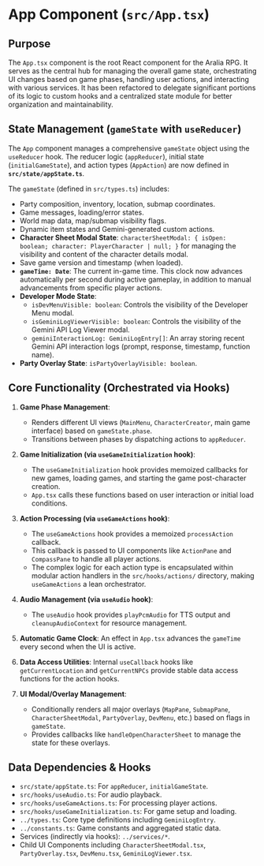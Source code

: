 # App Component (`src/App.tsx`)

## Purpose

The `App.tsx` component is the root React component for the Aralia RPG. It serves as the central hub for managing the overall game state, orchestrating UI changes based on game phases, handling user actions, and interacting with various services. It has been refactored to delegate significant portions of its logic to custom hooks and a centralized state module for better organization and maintainability.

## State Management (`gameState` with `useReducer`)

The `App` component manages a comprehensive `gameState` object using the `useReducer` hook. The reducer logic (`appReducer`), initial state (`initialGameState`), and action types (`AppAction`) are now defined in **`src/state/appState.ts`**.

The `gameState` (defined in `src/types.ts`) includes:
*   Party composition, inventory, location, submap coordinates.
*   Game messages, loading/error states.
*   World map data, map/submap visibility flags.
*   Dynamic item states and Gemini-generated custom actions.
*   **Character Sheet Modal State**: `characterSheetModal: { isOpen: boolean; character: PlayerCharacter | null; }` for managing the visibility and content of the character details modal.
*   Save game version and timestamp (when loaded).
*   **`gameTime: Date`**: The current in-game time. This clock now advances automatically per second during active gameplay, in addition to manual advancements from specific player actions.
*   **Developer Mode State**:
    *   `isDevMenuVisible: boolean`: Controls the visibility of the Developer Menu modal.
    *   `isGeminiLogViewerVisible: boolean`: Controls the visibility of the Gemini API Log Viewer modal.
    *   `geminiInteractionLog: GeminiLogEntry[]`: An array storing recent Gemini API interaction logs (prompt, response, timestamp, function name).
*   **Party Overlay State**: `isPartyOverlayVisible: boolean`.

## Core Functionality (Orchestrated via Hooks)

1.  **Game Phase Management**:
    *   Renders different UI views (`MainMenu`, `CharacterCreator`, main game interface) based on `gameState.phase`.
    *   Transitions between phases by dispatching actions to `appReducer`.

2.  **Game Initialization (via `useGameInitialization` hook)**:
    *   The `useGameInitialization` hook provides memoized callbacks for new games, loading games, and starting the game post-character creation.
    *   `App.tsx` calls these functions based on user interaction or initial load conditions.

3.  **Action Processing (via `useGameActions` hook)**:
    *   The `useGameActions` hook provides a memoized `processAction` callback.
    *   This callback is passed to UI components like `ActionPane` and `CompassPane` to handle all player actions.
    *   The complex logic for each action type is encapsulated within modular action handlers in the `src/hooks/actions/` directory, making `useGameActions` a lean orchestrator.

4.  **Audio Management (via `useAudio` hook)**:
    *   The `useAudio` hook provides `playPcmAudio` for TTS output and `cleanupAudioContext` for resource management.

5.  **Automatic Game Clock**: An effect in `App.tsx` advances the `gameTime` every second when the UI is active.

6.  **Data Access Utilities**: Internal `useCallback` hooks like `getCurrentLocation` and `getCurrentNPCs` provide stable data access functions for the action hooks.

7.  **UI Modal/Overlay Management**:
    *   Conditionally renders all major overlays (`MapPane`, `SubmapPane`, `CharacterSheetModal`, `PartyOverlay`, `DevMenu`, etc.) based on flags in `gameState`.
    *   Provides callbacks like `handleOpenCharacterSheet` to manage the state for these overlays.

## Data Dependencies & Hooks

*   `src/state/appState.ts`: For `appReducer`, `initialGameState`.
*   `src/hooks/useAudio.ts`: For audio playback.
*   `src/hooks/useGameActions.ts`: For processing player actions.
*   `src/hooks/useGameInitialization.ts`: For game setup and loading.
*   `../types.ts`: Core type definitions including `GeminiLogEntry`.
*   `../constants.ts`: Game constants and aggregated static data.
*   Services (indirectly via hooks): `../services/*`.
*   Child UI Components including `CharacterSheetModal.tsx`, `PartyOverlay.tsx`, `DevMenu.tsx`, `GeminiLogViewer.tsx`.